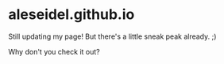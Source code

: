 # aleseidel.github.io

Still updating my page! 
But there's a little 
sneak peak already. ;)

Why don't you check it out?
